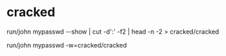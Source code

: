 # cracked
run/john mypasswd --show | cut -d':' -f2 | head -n -2 > cracked/cracked

run/john mypasswd -w=cracked/cracked
